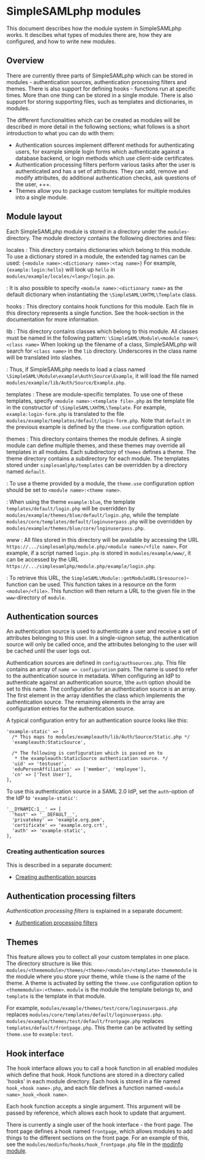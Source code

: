 SimpleSAMLphp modules
==================================================

<!-- 
	This file is written in Markdown syntax. 
	For more information about how to use the Markdown syntax, read here:
	http://daringfireball.net/projects/markdown/syntax
-->


<!-- {{TOC}} -->

This document describes how the module system in SimpleSAMLphp
works. It descibes what types of modules there are, how they are
configured, and how to write new modules.

Overview
--------

There are currently three parts of SimpleSAMLphp which can be stored in 
modules - authentication sources, authentication processing filters and 
themes. There is also support for defining hooks - functions run at 
specific times. More than one thing can be stored in a single module. 
There is also support for storing supporting files, such as templates 
and dictionaries, in modules.

The different functionalities which can be created as modules will be 
described in more detail in the following sections; what follows is a 
short introduction to what you can do with them:

 - Authentication sources implement different methods for 
   authenticating users, for example simple login forms which 
   authenticate against a database backend, or login methods which use 
   client-side certificates. 
 - Authentication processing filters perform various tasks after the 
   user is authenticated and has a set of attributes. They can add, 
   remove and modify attributes, do additional authentication checks, 
   ask questions of the user, +++. 
 - Themes allow you to package custom templates for multiple modules 
   into a single module.


## Module layout

Each SimpleSAMLphp module is stored in a directory under the
`modules`-directory. The module directory contains the following
directories and files:

locales
:   This directory contains dictionaries which belong to this
    module. To use a dictionary stored in a module, the extended tag
    names can be used:
    `{<module name>:<dictionary name>:<tag name>}` For
    example, `{example:login:hello}` will look up `hello` in
    `modules/example/locales/<lang>/login.po`.

:   It is also possible to specify
    `<module name>:<dictionary name>` as the default
    dictionary when instantiating the `\SimpleSAML\XHTML\Template`
    class.

hooks
:   This directory contains hook functions for this module. Each
    file in this directory represents a single function. See the
    hook-section in the documentation for more information.

lib
:   This directory contains classes which belong to this module.
    All classes must be named in the following pattern:
    `\SimpleSAML\Module\<module name>\<class name>` When looking up the filename of
    a class, SimpleSAMLphp will search for `<class name>` in the `lib`
    directory. Underscores in the class name will be translated into
    slashes.

:   Thus, if SimpleSAMLphp needs to load a class named
    `\SimpleSAML\Module\example\Auth\Source\Example`, it will load the file named
    `modules/example/lib/Auth/Source/Example.php`.

templates
:   These are module-specific templates. To use one of these
    templates, specify `<module name>:<template file>.php`
    as the template file in the constructor of
    `\SimpleSAML\XHTML\Template`. For example, `example:login-form.php`
    is translated to the file
    `modules/example/templates/default/login-form.php`. Note that
    `default` in the previous example is defined by the `theme.use`
    configuration option.

themes
:   This directory contains themes the module defines. A single
    module can define multiple themes, and these themes may override
    all templates in all modules. Each subdirectory of `themes` defines
    a theme. The theme directory contains a subdirectory for each
    module. The templates stored under `simplesamlphp/templates` can be
    overridden by a directory named `default`.

:   To use a theme provided by a module, the `theme.use`
    configuration option should be set to
    `<module name>:<theme name>`.

:   When using the theme `example:blue`, the template
    `templates/default/login.php` will be overridden by
    `modules/example/themes/blue/default/login.php`, while the template
    `modules/core/templates/default/loginuserpass.php` will be
    overridden by
    `modules/example/themes/blue/core/loginuserpass.php`.

www
:   All files stored in this directory will be available by
    accessing the URL
    `https://.../simplesamlphp/module.php/<module name>/<file name>`.
    For example, if a script named `login.php` is stored in
    `modules/example/www/`, it can be accessed by the URL
    `https://.../simplesamlphp/module.php/example/login.php`.

:   To retrieve this URL, the
    `SimpleSAML\Module::getModuleURL($resource)`-function can be used.
    This function takes in a resource on the form `<module>/<file>`.
    This function will then return a URL to the given file in the
    `www`-directory of `module`.


## Authentication sources

An authentication source is used to authenticate a user and receive a 
set of attributes belonging to this user. In a single-signon setup, the 
authentication source will only be called once, and the attributes 
belonging to the user will be cached until the user logs out.

Authentication sources are defined in `config/authsources.php`. This 
file contains an array of `name => configuration` pairs. The name is 
used to refer to the authentication source in metadata. When 
configuring an IdP to authenticate against an authentication source, 
\the `auth` option should be set to this name. The configuration for an 
authentication source is an array. The first element in the array 
identifies the class which implements the authentication source. The 
remaining elements in the array are configuration entries for the 
authentication source.

A typical configuration entry for an authentication source looks like 
this:

    'example-static' => [
      /* This maps to modules/exampleauth/lib/Auth/Source/Static.php */
      'exampleauth:StaticSource',
    
      /* The following is configuration which is passed on to
       * the exampleauth:StaticSource authentication source. */
      'uid' => 'testuser',
      'eduPersonAffiliation' => ['member', 'employee'],
      'cn' => ['Test User'],
    ],

To use this authentication source in a SAML 2.0 IdP, set the
`auth`-option of the IdP to `'example-static'`:

    '__DYNAMIC:1__' => [
      'host' => '__DEFAULT__',
      'privatekey' => 'example.org.pem',
      'certificate' => 'example.org.crt',
      'auth' => 'example-static',
    ],

### Creating authentication sources

This is described in a separate document:

  * [Creating authentication sources](simplesamlphp-authsource)


Authentication processing filters
---------------------------------

*Authentication processing filters* is explained in a separate document:

  * [Authentication processing filters](simplesamlphp-authproc)



## Themes

This feature allows you to collect all your custom templates in one 
place. The directory structure is like this: 
`modules/<thememodule>/themes/<theme>/<module>/<template>` 
`thememodule` is the module where you store your theme, while `theme` 
is the name of the theme. A theme is activated by setting the 
`theme.use` configuration option to `<thememodule>:<theme>`. `module` 
is the module the template belongs to, and `template` is the template 
in that module.

For example, `modules/example/themes/test/core/loginuserpass.php` 
replaces `modules/core/templates/default/loginuserpass.php`. 
`modules/example/themes/test/default/frontpage.php` replaces 
`templates/default/frontpage.php`. This theme can be activated by 
setting `theme.use` to `example:test`.

## Hook interface

The hook interface allows you to call a hook function in all enabled 
modules which define that hook. Hook functions are stored in a 
directory called 'hooks' in each module directory. Each hook is 
stored in a file named `hook_<hook name>.php`, and each file defines a 
function named `<module name>_hook_<hook name>`.

Each hook function accepts a single argument. This argument will be 
passed by reference, which allows each hook to update that argument.

There is currently a single user of the hook interface - the front 
page. The front page defines a hook named `frontpage`, which allows 
modules to add things to the different sections on the front page. For 
an example of this, see the `modules/modinfo/hooks/hook_frontpage.php` 
file in the
[modinfo module](https://github.com/simplesamlphp/simplesamlphp-module-modinfo).



